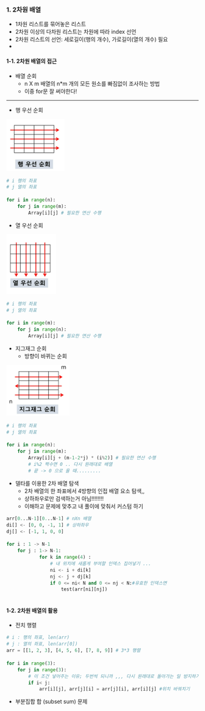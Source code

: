 ### 1. 2차원 배열

- 1차원 리스트를 묶어놓은 리스트
- 2차원 이상의 다차원 리스트는 차원에 따라 index 선언
- 2차원 리스트의 선언: 세로길이(행의 개수), 가로길이(열의 개수) 필요
- 

#### 1-1. 2차원 배열의 접근

- 배열 순회
  - n X m 배열의 n*m 개의 모든 원소를 빠짐없이 조사하는 방법
  - 이중 for문 잘 써야한다! 

---

- 행 우선 순회 

<img src="0214_알고리즘_리스트2.assets/image-20220214104014168.png" alt="image-20220214104014168" style="zoom:80%;" />

```python
# i 행의 좌표
# j 열의 좌표

for i in range(n):
    for j in range(m):
        Array[i][j] # 필요한 연산 수행 
```

- 열 우선 순회

<img src="0214_알고리즘_리스트2.assets/image-20220214104028361.png" alt="image-20220214104028361" style="zoom:80%;" />

```python
# i 행의 좌표
# j 열의 좌표

for i in range(m):
    for j in range(n):
        Array[i][j] # 필요한 연산 수행 
```

- 지그재그 순회 
  - 방향이 바뀌는 순회

<img src="0214_알고리즘_리스트2.assets/image-20220214104142736.png" alt="image-20220214104142736" style="zoom:80%;" />

```python
# i 행의 좌표
# j 열의 좌표

for i in range(n):
    for j in range(m):
        Array[i][j + (m-1-2*j) * (i%2)] # 필요한 연산 수행 
        # i%2 짝수면 0 .. 다시 원래대로 배열
        # 끝 -> 0 으로 올 때.........
```

- 델타를 이용한 2차 배열 탐색
  - 2차 배열의 한 좌표에서 4방향의 인접 배열 요소 탐색,, 
  - 상하좌우로만 검색하는거 아님!!!!!!!!
  - 이해하고 문제에 맞추고 내 풀이에 맞춰서 커스텀 하기

```python
arr[0...N-1][0...N-1] # nXn 배열
di[] <- [0, 0, -1, 1] # 상하좌우
dj[] <- [-1, 1, 0, 0]

for i : 1 -> N-1
    for j : 1-> N-1:
            for k in range(4) :
                # 내 위치에 새롭게 부여할 인덱스 집어넣기 ...
                ni <- i + di[k]
                nj <- j + dj[k]
                if 0 <= ni< N and 0 <= nj < N:#유효한 인덱스면
                    test(arr[ni][nj])
                
```



#### 1-2. 2차원 배열의 활용

- 전치 행렬

```python
# i : 행의 좌표, len(arr)
# j : 열의 좌표, len(arr[0])
arr = [[1, 2, 3], [4, 5, 6], [7, 8, 9]] # 3*3 행렬

for i in range(3):
    for j in range(3):
        # 이 조건 넣어주는 이유; 두번씩 되니까 ,,, 다시 원래대로 돌아가는 일 방지하기 위해서! 
        if i< j: 
            arr[i][j], arr[j][i] = arr[j][i], arr[i][j] #위치 바꿔치기
```



- 부분집합 합 (subset sum) 문제 



